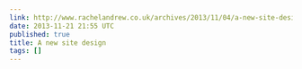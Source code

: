```yaml
---
link: http://www.rachelandrew.co.uk/archives/2013/11/04/a-new-site-design/
date: 2013-11-21 21:55 UTC
published: true
title: A new site design
tags: []
---
```



